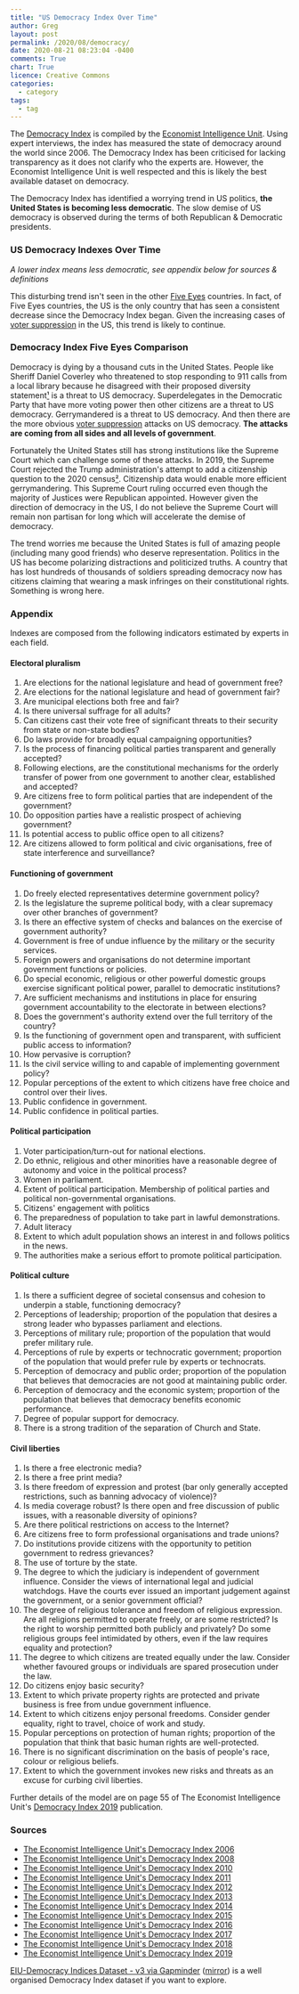 ```yaml
---
title: "US Democracy Index Over Time"
author: Greg
layout: post
permalink: /2020/08/democracy/
date: 2020-08-21 08:23:04 -0400
comments: True
chart: True
licence: Creative Commons
categories:
  - category
tags:
  - tag
---
```


The [Democracy Index](https://en.wikipedia.org/wiki/Democracy_Index) is compiled by the [Economist Intelligence Unit](https://en.wikipedia.org/wiki/Economist_Intelligence_Unit). Using expert interviews, the index has measured the state of democracy around the world since 2006. The Democracy Index has been criticised for lacking transparency as it does not clarify who the experts are. However, the Economist Intelligence Unit is well respected and this is likely the best available dataset on democracy.

The Democracy Index has identified a worrying trend in US politics, **the United States is becoming less democratic**. The slow demise of US democracy is observed during the terms of both Republican & Democratic presidents.

### US Democracy Indexes Over Time
*A lower index means less democratic, see appendix below for sources & definitions*
<canvas id="usDemocracyChart" width="400" height="200"></canvas>

<canvas id="usDemocracyChartZoomed" width="400" height="200"></canvas>

This disturbing trend isn't seen in the other [Five Eyes](https://en.wikipedia.org/wiki/Five_Eyes) countries. In fact, of Five Eyes countries, the US is the only country that has seen a consistent decrease since the Democracy Index began. Given the increasing cases of [voter suppression](https://en.wikipedia.org/wiki/Voter_suppression_in_the_United_States) in the US, this trend is likely to continue. 

### Democracy Index Five Eyes Comparison
<canvas id="worldDemocracyChart" width="400" height="200"></canvas>

Democracy is dying by a thousand cuts in the United States. People like Sheriff Daniel Coverley who threatened to stop responding to 911 calls from a local library because he disagreed with their proposed diversity statement[¹](https://atlantablackstar.com/2020/07/31/nevada-sheriff-threatens-to-ignore-911-calls-from-library-after-pro-blm-statement-please-do-not-feel-the-need-to-call-911-a-or-help/) is a threat to US democracy. Superdelegates in the Democratic Party that have more voting power then other citizens are a threat to US democracy. Gerrymandered is a threat to US democracy. And then there are the more obvious [voter suppression](https://en.wikipedia.org/wiki/Voter_suppression_in_the_United_States) attacks on US democracy. **The attacks are coming from all sides and all levels of government**.

Fortunately the United States still has strong institutions like the Supreme Court which can challenge some of these attacks. In 2019, the Supreme Court rejected the Trump administration's attempt to add a citizenship question to the 2020 census[²](https://www.cbc.ca/news/world/scotus-decisions-census-gerrymandering-1.5192086). Citizenship data would enable more efficient gerrymandering. This Supreme Court ruling occurred even though the majority of Justices were Republican appointed. However given the direction of democracy in the US, I do not believe the Supreme Court will remain non partisan for long which will accelerate the demise of democracy. 

The trend worries me because the United States is full of amazing people (including many good friends) who deserve representation. Politics in the US has become polarizing distractions and politicized truths. A country that has lost hundreds of thousands of soldiers spreading democracy now has citizens claiming that wearing a mask infringes on their constitutional rights. Something is wrong here.

### Appendix

Indexes are composed from the following indicators estimated by experts in each field.

#### Electoral pluralism
1. Are elections for the national legislature and head of government free?
2. Are elections for the national legislature and head of government fair?
3. Are municipal elections both free and fair?
4. Is there universal suffrage for all adults?
5. Can citizens cast their vote free of significant threats to their security from state or non-state bodies?
6. Do laws provide for broadly equal campaigning opportunities?
7. Is the process of financing political parties transparent and generally accepted?
8. Following elections, are the constitutional mechanisms for the orderly transfer of power from one government to another clear, established and accepted?
9. Are citizens free to form political parties that are independent of the government?
10. Do opposition parties have a realistic prospect of achieving government?
11. Is potential access to public office open to all citizens?
12. Are citizens allowed to form political and civic organisations, free of state interference and surveillance?

#### Functioning of government 
1. Do freely elected representatives determine government policy?
2. Is the legislature the supreme political body, with a clear supremacy over other branches of government?
3. Is there an effective system of checks and balances on the exercise of government authority?
4. Government is free of undue influence by the military or the security services.
5. Foreign powers and organisations do not determine important government functions or policies.
6. Do special economic, religious or other powerful domestic groups exercise significant political power, parallel to democratic institutions?
7. Are sufficient mechanisms and institutions in place for ensuring government accountability to the electorate in between elections?
8. Does the government's authority extend over the full territory of the country?
9. Is the functioning of government open and transparent, with sufficient public access to information?
10. How pervasive is corruption?
11. Is the civil service willing to and capable of implementing government policy?
12. Popular perceptions of the extent to which citizens have free choice and control over their lives.
13. Public confidence in government.
14. Public confidence in political parties.

#### Political participation
1. Voter participation/turn-out for national elections.
2. Do ethnic, religious and other minorities have a reasonable degree of autonomy and voice in the political process?
3. Women in parliament.
4. Extent of political participation. Membership of political parties and political non-governmental organisations.
5. Citizens' engagement with politics
6. The preparedness of population to take part in lawful demonstrations.
7. Adult literacy
8. Extent to which adult population shows an interest in and follows politics in the news.
9. The authorities make a serious effort to promote political participation.

#### Political culture
1. Is there a sufficient degree of societal consensus and cohesion to underpin a stable, functioning democracy?
2. Perceptions of leadership; proportion of the population that desires a strong leader who bypasses parliament and elections.
3. Perceptions of military rule; proportion of the population that would prefer military rule.
4. Perceptions of rule by experts or technocratic government; proportion of the population that would prefer rule by experts or technocrats.
5. Perception of democracy and public order; proportion of the population that believes that democracies are not good at maintaining public order.
6. Perception of democracy and the economic system; proportion of the population that believes that democracy benefits economic performance.
7. Degree of popular support for democracy.
8. There is a strong tradition of the separation of Church and State.

#### Civil liberties
1. Is there a free electronic media?
2. Is there a free print media?
3. Is there freedom of expression and protest (bar only generally accepted restrictions, such as banning advocacy of violence)?
4. Is media coverage robust? Is there open and free discussion of public issues, with a reasonable diversity of opinions?
5. Are there political restrictions on access to the Internet?
6. Are citizens free to form professional organisations and trade unions?
7. Do institutions provide citizens with the opportunity to petition government to redress grievances?
8. The use of torture by the state.
9. The degree to which the judiciary is independent of government influence. Consider the views of international legal and judicial watchdogs. Have the courts ever issued an important judgement against the government, or a senior government official?
10. The degree of religious tolerance and freedom of religious expression. Are all religions permitted to operate freely, or are some restricted? Is the right to worship permitted both publicly and privately? Do some religious groups feel intimidated by others, even if the law requires equality and protection?
11. The degree to which citizens are treated equally under the law. Consider whether favoured groups or individuals are spared prosecution under the law.
12. Do citizens enjoy basic security?
13. Extent to which private property rights are protected and private business is free from undue government influence.
14. Extent to which citizens enjoy personal freedoms. Consider gender equality, right to travel, choice of work and study.
15. Popular perceptions on protection of human rights; proportion of the population that think that basic human rights are well-protected.
16. There is no significant discrimination on the basis of people's race, colour or religious beliefs.
17. Extent to which the government invokes new risks and threats as an excuse for curbing civil liberties.

Further details of the model are on page 55 of The Economist Intelligence Unit's [Democracy Index 2019](/wp-content/uploads/2020/08/Democracy-Index-2019.pdf) publication.

### Sources

 - [The Economist Intelligence Unit's Democracy Index 2006](https://www.economist.com/media/pdf/DEMOCRACY_INDEX_2007_v3.pdf)
 - [The Economist Intelligence Unit's Democracy Index 2008](http://graphics.eiu.com/pdf/democracy%20index%202008.pdf)
 - [The Economist Intelligence Unit's Democracy Index 2010](https://graphics.eiu.com/PDF/Democracy_Index_2010_web.pdf)
 - [The Economist Intelligence Unit's Democracy Index 2011](https://www.sida.se/globalassets/global/about-sida/sa-arbetar-vi/eiu_democracy_index_dec2011.pdf)
 - [The Economist Intelligence Unit's Democracy Index 2012](https://archive.org/details/F6465DemocracyIndex2012/page/n0)
 - [The Economist Intelligence Unit's Democracy Index 2013](https://siyosat.files.wordpress.com/2014/10/democracy_index_2013_web-2.pdf)
 - [The Economist Intelligence Unit's Democracy Index 2014](https://www.sudestada.com.uy/Content/Articles/421a313a-d58f-462e-9b24-2504a37f6b56/Democracy-index-2014.pdf)
 - [The Economist Intelligence Unit's Democracy Index 2015](https://www.yabiladi.com/img/content/EIU-Democracy-Index-2015.pdf)
 - [The Economist Intelligence Unit's Democracy Index 2016](https://www.documentcloud.org/documents/3673454-Democracy-Index-2016.html)
 - [The Economist Intelligence Unit's Democracy Index 2017](https://pages.eiu.com/rs/753-RIQ-438/images/Democracy_Index_2017.pdf)
 - [The Economist Intelligence Unit's Democracy Index 2018](https://www.eiu.com/topic/democracy-index)
 - [The Economist Intelligence Unit's Democracy Index 2019](http://www.eiu.com/Handlers/WhitepaperHandler.ashx?fi=Democracy-Index-2019.pdf&mode=wp&campaignid=democracyindex2019)

[EIU-Democracy Indices Dataset - v3 via Gapminder](https://docs.google.com/spreadsheets/d/1d0noZrwAWxNBTDSfDgG06_aLGWUz4R6fgDhRaUZbDzE/edit#gid=935776888) ([mirror](https://docs.google.com/spreadsheets/d/1oBib9N6fJv-pWIqsShweCUFaZIiqhxqDnbGIZyDjNbs/edit?usp=sharing)) is a well organised Democracy Index dataset if you want to explore.

<script>
  var usChartData = {
      datasets: [
        {
          fill: false,
          label: 'Electoral process & pluralism',
          data: [
            {
              t: new Date(2006, 7, 1),
              y: 87.5
            }, {
              t: new Date(2008, 7, 1),
              y: 87.5
            }, {
              t: new Date(2010, 7, 1),
              y: 91.7
            }, {
              t: new Date(2011, 7, 1),
              y: 91.7
            }, {
              t: new Date(2012, 7, 1),
              y: 91.7
            }, {
              t: new Date(2013, 7, 1),
              y: 91.7
            }, {
              t: new Date(2014, 7, 1),
              y: 91.7
            }, {
              t: new Date(2015, 7, 1),
              y: 91.7
            }, {
              t: new Date(2016, 7, 1),
              y: 91.7
            }, {
              t: new Date(2017, 7, 1),
              y: 91.7
            }, {
              t: new Date(2018, 7, 1),
              y: 91.7
            }, {
              t: new Date(2019, 7, 1),
              y: 91.7
            }, {
              t: new Date(2020, 7, 1),
              y: 91.7
            }, {
              t: new Date(2021, 7, 1),
              y: 91.7
            }, {
              t: new Date(2022, 7, 1),
              y: 91.7
            }, {
              t: new Date(2023, 7, 1),
              y: 91.7
            }, {
              t: new Date(2024, 7, 1),
              y: 91.7
            }
          ],
          borderColor: '#247ba0',
          borderWidth: 3
        }, {
          fill: false,
          label: 'Functioning of government',
          data: [
            {
              t: new Date(2006, 7, 1),
              y: 78.6
            }, {
              t: new Date(2008, 7, 1),
              y: 78.6
            }, {
              t: new Date(2010, 7, 1),
              y: 78.6
            }, {
              t: new Date(2011, 7, 1),
              y: 75.0
            }, {
              t: new Date(2012, 7, 1),
              y: 75.0
            }, {
              t: new Date(2013, 7, 1),
              y: 75.0
            }, {
              t: new Date(2014, 7, 1),
              y: 75.0
            }, {
              t: new Date(2015, 7, 1),
              y: 75.0
            }, {
              t: new Date(2016, 7, 1),
              y: 71.4
            }, {
              t: new Date(2017, 7, 1),
              y: 71.4
            }, {
              t: new Date(2018, 7, 1),
              y: 71.4
            }, {
              t: new Date(2019, 7, 1),
              y: 71.4
            }, {
              t: new Date(2020, 7, 1),
              y: 67.9
            }, {
              t: new Date(2021, 7, 1),
              y: 64.3
            }, {
              t: new Date(2022, 7, 1),
              y: 64.3
            }, {
              t: new Date(2023, 7, 1),
              y: 64.3
            }, {
              t: new Date(2024, 7, 1),
              y: 64.3
            }
          ],
          borderColor: '#f25f5c',
          borderWidth: 3
        }, {
          fill: false,
          label: 'Political participation',
          data: [
            {
              t: new Date(2006, 7, 1),
              y: 72.2
            }, {
              t: new Date(2008, 7, 1),
              y: 72.2
            }, {
              t: new Date(2010, 7, 1),
              y: 72.2
            }, {
              t: new Date(2011, 7, 1),
              y: 72.2
            }, {
              t: new Date(2012, 7, 1),
              y: 72.2
            }, {
              t: new Date(2013, 7, 1),
              y: 72.2
            }, {
              t: new Date(2014, 7, 1),
              y: 72.2
            }, {
              t: new Date(2015, 7, 1),
              y: 72.2
            }, {
              t: new Date(2016, 7, 1),
              y: 72.2
            }, {
              t: new Date(2017, 7, 1),
              y: 72.2
            }, {
              t: new Date(2018, 7, 1),
              y: 77.8
            }, {
              t: new Date(2019, 7, 1),
              y: 77.8
            }, {
              t: new Date(2020, 7, 1),
              y: 77.8
            }, {
              t: new Date(2021, 7, 1),
              y: 88.9
            }, {
              t: new Date(2022, 7, 1),
              y: 88.9
            }, {
              t: new Date(2023, 7, 1),
              y: 88.9
            }, {
              t: new Date(2024, 7, 1),
              y: 88.9
            }
          ],
          borderColor: '#ffe066',
          borderWidth: 3
        }, {
          fill: false,
          label: 'Political culture',
          data: [
            {
              t: new Date(2006, 7, 1),
              y: 87.5
            }, {
              t: new Date(2008, 7, 1),
              y: 87.5
            }, {
              t: new Date(2010, 7, 1),
              y: 81.3
            }, {
              t: new Date(2011, 7, 1),
              y: 81.3
            }, {
              t: new Date(2012, 7, 1),
              y: 81.3
            }, {
              t: new Date(2013, 7, 1),
              y: 81.3
            }, {
              t: new Date(2014, 7, 1),
              y: 81.3
            }, {
              t: new Date(2015, 7, 1),
              y: 81.3
            }, {
              t: new Date(2016, 7, 1),
              y: 81.3
            }, {
              t: new Date(2017, 7, 1),
              y: 81.3
            }, {
              t: new Date(2018, 7, 1),
              y: 75.0
            }, {
              t: new Date(2019, 7, 1),
              y: 75.0
            }, {
              t: new Date(2020, 7, 1),
              y: 62.5
            }, {
              t: new Date(2021, 7, 1),
              y: 62.5
            }, {
              t: new Date(2022, 7, 1),
              y: 62.5
            }, {
              t: new Date(2023, 7, 1),
              y: 62.5
            }, {
              t: new Date(2024, 7, 1),
              y: 62.5
            }
          ],
          borderColor: '#70c1b3',
          borderWidth: 3
        }, {
          fill: false,
          label: 'Civil liberties',
          data: [
            {
              t: new Date(2006, 7, 1),
              y: 85.3
            }, {
              t: new Date(2008, 7, 1),
              y: 85.3
            }, {
              t: new Date(2010, 7, 1),
              y: 85.3
            }, {
              t: new Date(2011, 7, 1),
              y: 85.3
            }, {
              t: new Date(2012, 7, 1),
              y: 85.3
            }, {
              t: new Date(2013, 7, 1),
              y: 85.3
            }, {
              t: new Date(2014, 7, 1),
              y: 85.3
            }, {
              t: new Date(2015, 7, 1),
              y: 82.4
            }, {
              t: new Date(2016, 7, 1),
              y: 82.4
            }, {
              t: new Date(2017, 7, 1),
              y: 82.4
            }, {
              t: new Date(2018, 7, 1),
              y: 82.4
            }, {
              t: new Date(2019, 7, 1),
              y: 82.4
            }, {
              t: new Date(2020, 7, 1),
              y: 85.3
            }, {
              t: new Date(2021, 7, 1),
              y: 85.3
            }, {
              t: new Date(2022, 7, 1),
              y: 85.3
            }, {
              t: new Date(2023, 7, 1),
              y: 85.3
            }, {
              t: new Date(2024, 7, 1),
              y: 85.3
            }
          ],
          borderColor: '#3c1642',
          borderWidth: 3
        }
      ]
    }
  var ctx1 = document.getElementById("usDemocracyChart").getContext("2d");
  var usChart = new Chart(ctx1, {
    type: 'line',
    data: usChartData,
    options: {
      annotation: {
        events: ["click"],
        annotations: [
          {
            drawTime: "beforeDatasetsDraw",
            type: "box",
            xScaleID: "x-axis-0",
            yScaleID: "y-axis-0",
            xMin: new Date(2006, 1, 1),
            xMax: new Date(2009, 1, 20),
            yMin: 60,
            yMax: 100,
            backgroundColor: "rgba(233, 20, 29, 0.3)",
            borderColor: "rgb(233, 20, 29)",
            borderWidth: 0,
          }, {
            drawTime: "afterDatasetsDraw",
            type: "line",
            mode: "vertical",
            scaleID: "x-axis-0",
            value: new Date(2007, 7, 1),
            borderColor: "rgba(0,0,0,0)",
            borderWidth: 0,
            label: {
              backgroundColor: "red",
              content: "Bush",
              enabled: true,
              position: "top"
            },
          }, {
            drawTime: "beforeDatasetsDraw",
            type: "box",
            xScaleID: "x-axis-0",
            yScaleID: "y-axis-0",
            xMin: new Date(2009, 1, 20),
            xMax: new Date(2017, 1, 20),
            yMin: 60,
            yMax: 100,
            backgroundColor: "rgba(0, 21, 188, 0.3)",
            borderColor: "rgb(0, 21, 188)",
            borderWidth: 0,
          }, {
            drawTime: "afterDatasetsDraw",
            type: "line",
            mode: "vertical",
            scaleID: "x-axis-0",
            value: new Date(2013, 1, 1),
            borderColor: "rgba(0,0,0,0)",
            borderWidth: 0,
            label: {
              backgroundColor: "blue",
              content: "Obama",
              enabled: true,
              position: "top"
            },
          }, {
            drawTime: "beforeDatasetsDraw",
            type: "box",
            xScaleID: "x-axis-0",
            yScaleID: "y-axis-0",
            xMin: new Date(2017, 1, 20),
            xMax: new Date(2021, 1, 20),
            yMin: 60,
            yMax: 100,
            backgroundColor: "rgba(233, 20, 29, 0.3)",
            borderColor: "rgb(233, 20, 29)",
            borderWidth: 0,
          }, {
            drawTime: "afterDatasetsDraw",
            type: "line",
            mode: "vertical",
            scaleID: "x-axis-0",
            value: new Date(2019, 1, 1),
            borderColor: "rgba(0,0,0,0)",
            borderWidth: 0,
            label: {
              backgroundColor: "red",
              content: "Trump",
              enabled: true,
              position: "top"
            },
          }, {
            drawTime: "beforeDatasetsDraw",
            type: "box",
            xScaleID: "x-axis-0",
            yScaleID: "y-axis-0",
            xMin: new Date(2021, 1, 20),
            xMax: new Date(2025, 1, 20),
            yMin: 60,
            yMax: 100,
            backgroundColor: "rgba(0, 21, 188, 0.3)",
            borderColor: "rgb(0, 21, 188)",
            borderWidth: 0,
          }, {
            drawTime: "afterDatasetsDraw",
            type: "line",
            mode: "vertical",
            scaleID: "x-axis-0",
            value: new Date(2023, 1, 1),
            borderColor: "rgba(0,0,0,0)",
            borderWidth: 0,
            label: {
              backgroundColor: "blue",
              content: "Biden",
              enabled: true,
              position: "top"
            },
          }, {
            drawTime: "beforeDatasetsDraw",
            type: "box",
            xScaleID: "x-axis-0",
            yScaleID: "y-axis-0",
            xMin: new Date(2025, 1, 20),
            xMax: new Date(2027, 1, 20),
            yMin: 60,
            yMax: 100,
            backgroundColor: "rgba(233, 20, 29, 0.3)",
            borderColor: "rgb(233, 20, 29)",
            borderWidth: 0,
          }, {
            drawTime: "afterDatasetsDraw",
            type: "line",
            mode: "vertical",
            scaleID: "x-axis-0",
            value: new Date(2026, 1, 1),
            borderColor: "rgba(0,0,0,0)",
            borderWidth: 0,
            label: {
              backgroundColor: "red",
              content: "Trump",
              enabled: true,
              position: "top"
            },
          }
        ]
      },
      elements: {
        point: {
          radius: 0
        }
      },
      scales: {
        xAxes: [{
          type: 'time',
          ticks: {
            unit: 'year',
            min: 1151712000000,
            max: 1798761600000
          }
        }],
        yAxes: [{
          scaleLabel: {
            display: true,
            labelString: 'Index'
          },
          ticks: {
            suggestedMin: 70,
            suggestedMax: 100
          }
        }]
      }
    }
  });
</script>

<script>
var worldChartData = {
      datasets: [
        {
          fill: false,
          label: 'Australia',
          data: [
            {
              t: new Date(2006, 1, 1),
              y: 90.90
            }, {
              t: new Date(2007, 1, 1),
              y: 90.90
            }, {
              t: new Date(2008, 1, 1),
              y: 90.90
            }, {
              t: new Date(2009, 1, 1),
              y: 91.55
            }, {
              t: new Date(2010, 1, 1),
              y: 92.20
            }, {
              t: new Date(2011, 1, 1),
              y: 92.20
            }, {
              t: new Date(2012, 1, 1),
              y: 92.20
            }, {
              t: new Date(2013, 1, 1),
              y: 91.30
            }, {
              t: new Date(2014, 1, 1),
              y: 90.10
            }, {
              t: new Date(2015, 1, 1),
              y: 90.10
            }, {
              t: new Date(2016, 1, 1),
              y: 90.10
            }, {
              t: new Date(2017, 1, 1),
              y: 90.90
            }, {
              t: new Date(2018, 1, 1),
              y: 90.90
            }, {
              t: new Date(2019, 1, 1),
              y: 90.90
            }, {
              t: new Date(2020, 1, 1),
              y: 89.60
            }, {
              t: new Date(2021, 1, 1),
              y: 89.00
            }, {
              t: new Date(2022, 1, 1),
              y: 87.10
            }, {
              t: new Date(2023, 1, 1),
              y: 86.60
            }, {
              t: new Date(2024, 1, 1),
              y: 88.50
            }
          ],
          borderColor: '#247ba0',
          borderWidth: 3
        }, {
          fill: false,
          label: 'Canada',
          data: [
            {
              t: new Date(2006, 1, 1),
              y: 90.7
            }, {
              t: new Date(2008, 1, 1),
              y: 90.7
            }, {
              t: new Date(2010, 1, 1),
              y: 90.8
            }, {
              t: new Date(2011, 1, 1),
              y: 90.8
            }, {
              t: new Date(2012, 1, 1),
              y: 90.8
            }, {
              t: new Date(2013, 1, 1),
              y: 90.8
            }, {
              t: new Date(2014, 1, 1),
              y: 90.8
            }, {
              t: new Date(2015, 1, 1),
              y: 90.8
            }, {
              t: new Date(2016, 1, 1),
              y: 91.5
            }, {
              t: new Date(2017, 1, 1),
              y: 91.5
            }, {
              t: new Date(2018, 1, 1),
              y: 91.5
            }, {
              t: new Date(2019, 1, 1),
              y: 92.2
            }, {
              t: new Date(2020, 1, 1),
              y: 92.4
            }, {
              t: new Date(2021, 1, 1),
              y: 88.7
            }, {
              t: new Date(2022, 1, 1),
              y: 88.8
            }, {
              t: new Date(2023, 1, 1),
              y: 86.9
            }, {
              t: new Date(2024, 1, 1),
              y: 86.9
            }
          ],
          borderColor: '#f25f5c',
          borderWidth: 3
        }, {
          fill: false,
          label: 'New Zealand',
          data: [
            {
              t: new Date(2006, 1, 1),
              y: 90.10
            }, {
              t: new Date(2008, 1, 1),
              y: 91.90
            }, {
              t: new Date(2010, 1, 1),
              y: 92.60
            }, {
              t: new Date(2011, 1, 1),
              y: 92.60
            }, {
              t: new Date(2012, 1, 1),
              y: 92.60
            }, {
              t: new Date(2013, 1, 1),
              y: 92.60
            }, {
              t: new Date(2014, 1, 1),
              y: 92.60
            }, {
              t: new Date(2015, 1, 1),
              y: 92.60
            }, {
              t: new Date(2016, 1, 1),
              y: 92.60
            }, {
              t: new Date(2017, 1, 1),
              y: 92.60
            }, {
              t: new Date(2018, 1, 1),
              y: 92.60
            }, {
              t: new Date(2019, 1, 1),
              y: 92.60
            }, {
              t: new Date(2020, 1, 1),
              y: 92.50
            }, {
              t: new Date(2021, 1, 1),
              y: 93.7
            }, {
              t: new Date(2022, 1, 1),
              y: 96.1
            }, {
              t: new Date(2023, 1, 1),
              y: 96.1
            }, {
              t: new Date(2024, 1, 1),
              y: 96.1
            }
          ],
          borderColor: '#ffe066',
          borderWidth: 3
        }, {
          fill: false,
          label: 'United Kingdom',
          data: [
            {
              t: new Date(2006, 1, 1),
              y: 80.80
            }, {
              t: new Date(2008, 1, 1),
              y: 81.50
            }, {
              t: new Date(2010, 1, 1),
              y: 81.60
            }, {
              t: new Date(2011, 1, 1),
              y: 81.60
            }, {
              t: new Date(2012, 1, 1),
              y: 82.10
            }, {
              t: new Date(2013, 1, 1),
              y: 83.10
            }, {
              t: new Date(2014, 1, 1),
              y: 83.10
            }, {
              t: new Date(2015, 1, 1),
              y: 83.10
            }, {
              t: new Date(2016, 1, 1),
              y: 83.60
            }, {
              t: new Date(2017, 1, 1),
              y: 85.30
            }, {
              t: new Date(2018, 1, 1),
              y: 85.30
            }, {
              t: new Date(2019, 1, 1),
              y: 85.20
            }, {
              t: new Date(2020, 1, 1),
              y: 85.40
            }, {
              t: new Date(2021, 1, 1),
              y: 81.00
            }, {
              t: new Date(2022, 1, 1),
              y: 82.80
            }, {
              t: new Date(2023, 1, 1),
              y: 82.80
            }, {
              t: new Date(2024, 1, 1),
              y: 83.40
            }
          ],
          borderColor: '#70c1b3',
          borderWidth: 3
        }, {
          fill: false,
          label: 'United States',
          data: [
            {
              t: new Date(2006, 1, 1),
              y: 82.2
            }, {
              t: new Date(2008, 1, 1),
              y: 82.2
            }, {
              t: new Date(2010, 1, 1),
              y: 81.8
            }, {
              t: new Date(2011, 1, 1),
              y: 81.1
            }, {
              t: new Date(2012, 1, 1),
              y: 81.1
            }, {
              t: new Date(2013, 1, 1),
              y: 81.1
            }, {
              t: new Date(2014, 1, 1),
              y: 81.1
            }, {
              t: new Date(2015, 1, 1),
              y: 80.5
            }, {
              t: new Date(2016, 1, 1),
              y: 79.8
            }, {
              t: new Date(2017, 1, 1),
              y: 79.8
            }, {
              t: new Date(2018, 1, 1),
              y: 79.6
            }, {
              t: new Date(2019, 1, 1),
              y: 79.6
            }, {
              t: new Date(2020, 1, 1),
              y: 79.2
            }, {
              t: new Date(2021, 1, 1),
              y: 78.5
            }, {
              t: new Date(2022, 1, 1),
              y: 78.5
            }, {
              t: new Date(2023, 1, 1),
              y: 78.5
            }, {
              t: new Date(2024, 1, 1),
              y: 78.5
            }
          ],
          borderColor: '#3c1642',
          borderWidth: 3
        }
      ]
    }
  var ctx2 = document.getElementById("worldDemocracyChart").getContext("2d");
  var worldChart = new Chart(ctx2, {
    type: 'line',
    data: worldChartData,
    options: {
      elements: {
        point: {
          radius: 0
        }
      },
      scales: {
        xAxes: [{
          type: 'time',
          time: {
            unit: 'year'
          }
        }],
        yAxes: [{
          scaleLabel: {
            display: true,
            labelString: 'Index'
          },
          ticks: {
            suggestedMin: 75,
            suggestedMax: 100
          }
        }]
      }
    }
  });
</script>

<script>
  var usChartDataZoomed = {
      datasets: [{
          fill: false,
          label: 'United States',
          data: [
            {
              t: new Date(2006, 1, 1),
              y: 82.2
            }, {
              t: new Date(2008, 1, 1),
              y: 82.2
            }, {
              t: new Date(2010, 1, 1),
              y: 81.8
            }, {
              t: new Date(2011, 1, 1),
              y: 81.1
            }, {
              t: new Date(2012, 1, 1),
              y: 81.1
            }, {
              t: new Date(2013, 1, 1),
              y: 81.1
            }, {
              t: new Date(2014, 1, 1),
              y: 81.1
            }, {
              t: new Date(2015, 1, 1),
              y: 80.5
            }, {
              t: new Date(2016, 1, 1),
              y: 79.8
            }, {
              t: new Date(2017, 1, 1),
              y: 79.8
            }, {
              t: new Date(2018, 1, 1),
              y: 79.6
            }, {
              t: new Date(2019, 1, 1),
              y: 79.6
            }, {
              t: new Date(2020, 1, 1),
              y: 79.2
            }, {
              t: new Date(2021, 1, 1),
              y: 78.5
            }, {
              t: new Date(2022, 1, 1),
              y: 78.5
            }, {
              t: new Date(2023, 1, 1),
              y: 78.5
            }, {
              t: new Date(2024, 1, 1),
              y: 78.5
            }
          ],
          borderColor: '#000000',
          borderWidth: 5
        }
      ]
    }
  var ctx3 = document.getElementById("usDemocracyChartZoomed").getContext("2d");
  var usChartZoomed = new Chart(ctx3, {
    type: 'line',
    data: usChartDataZoomed,
    options: {
      annotation: {
        events: ["click"],
        annotations: [
          {
            drawTime: "beforeDatasetsDraw",
            type: "box",
            xScaleID: "x-axis-0",
            yScaleID: "y-axis-0",
            xMin: new Date(2006, 1, 1),
            xMax: new Date(2009, 1, 20),
            yMin: 77,
            yMax: 83,
            backgroundColor: "rgba(233, 20, 29, 0.3)",
            borderColor: "rgb(233, 20, 29)",
            borderWidth: 0,
          }, {
            drawTime: "afterDatasetsDraw",
            type: "line",
            mode: "vertical",
            scaleID: "x-axis-0",
            value: new Date(2007, 7, 1),
            borderColor: "rgba(0,0,0,0)",
            borderWidth: 0,
            label: {
              backgroundColor: "red",
              content: "Bush",
              enabled: true,
              position: "top"
            },
          }, {
            drawTime: "beforeDatasetsDraw",
            type: "box",
            xScaleID: "x-axis-0",
            yScaleID: "y-axis-0",
            xMin: new Date(2009, 1, 20),
            xMax: new Date(2017, 1, 20),
            yMin: 77,
            yMax: 83,
            backgroundColor: "rgba(0, 21, 188, 0.3)",
            borderColor: "rgb(0, 21, 188)",
            borderWidth: 0,
          }, {
            drawTime: "afterDatasetsDraw",
            type: "line",
            mode: "vertical",
            scaleID: "x-axis-0",
            value: new Date(2013, 1, 1),
            borderColor: "rgba(0,0,0,0)",
            borderWidth: 0,
            label: {
              backgroundColor: "blue",
              content: "Obama",
              enabled: true,
              position: "top"
            },
          }, {
            drawTime: "beforeDatasetsDraw",
            type: "box",
            xScaleID: "x-axis-0",
            yScaleID: "y-axis-0",
            xMin: new Date(2017, 1, 20),
            xMax: new Date(2021, 1, 20),
            yMin: 77,
            yMax: 83,
            backgroundColor: "rgba(233, 20, 29, 0.3)",
            borderColor: "rgb(233, 20, 29)",
            borderWidth: 0,
          }, {
            drawTime: "afterDatasetsDraw",
            type: "line",
            mode: "vertical",
            scaleID: "x-axis-0",
            value: new Date(2019, 1, 1),
            borderColor: "rgba(0,0,0,0)",
            borderWidth: 0,
            label: {
              backgroundColor: "red",
              content: "Trump",
              enabled: true,
              position: "top"
            },
          }, {
            drawTime: "beforeDatasetsDraw",
            type: "box",
            xScaleID: "x-axis-0",
            yScaleID: "y-axis-0",
            xMin: new Date(2021, 1, 20),
            xMax: new Date(2025, 1, 20),
            yMin: 77,
            yMax: 83,
            backgroundColor: "rgba(0, 21, 188, 0.3)",
            borderColor: "rgb(0, 21, 188)",
            borderWidth: 0,
          }, {
            drawTime: "afterDatasetsDraw",
            type: "line",
            mode: "vertical",
            scaleID: "x-axis-0",
            value: new Date(2023, 1, 1),
            borderColor: "rgba(0,0,0,0)",
            borderWidth: 0,
            label: {
              backgroundColor: "blue",
              content: "Biden",
              enabled: true,
              position: "top"
            },
          }, {
            drawTime: "beforeDatasetsDraw",
            type: "box",
            xScaleID: "x-axis-0",
            yScaleID: "y-axis-0",
            xMin: new Date(2025, 1, 20),
            xMax: new Date(2027, 1, 20),
            yMin: 60,
            yMax: 100,
            backgroundColor: "rgba(233, 20, 29, 0.3)",
            borderColor: "rgb(233, 20, 29)",
            borderWidth: 0,
          }, {
            drawTime: "afterDatasetsDraw",
            type: "line",
            mode: "vertical",
            scaleID: "x-axis-0",
            value: new Date(2026, 1, 1),
            borderColor: "rgba(0,0,0,0)",
            borderWidth: 0,
            label: {
              backgroundColor: "red",
              content: "Trump",
              enabled: true,
              position: "top"
            },
          }, {
            drawTime: "afterDatasetsDraw",
            type: "line",
            mode: "horizontal",
            scaleID: "y-axis-0",
            value: 80,
            borderColor: "rgba(256,256,256,0.7)",
            borderWidth: 2,
          }, {
            drawTime: "afterDatasetsDraw",
            type: "line",
            mode: "horizontal",
            scaleID: "y-axis-0",
            value: 81,
            borderColor: "rgba(0,0,0,0)",
            borderWidth: 0,
            label: {
              backgroundColor: "#3030FF",
              content: "Full democracy",
              enabled: true,
              position: "left"
            },
          }, {
            drawTime: "afterDatasetsDraw",
            type: "line",
            mode: "horizontal",
            scaleID: "y-axis-0",
            value: 79,
            borderColor: "rgba(0,0,0,0)",
            borderWidth: 0,
            label: {
              backgroundColor: "#8080FF",
              content: "Flawed democracy",
              enabled: true,
              position: "left"
            },
          }
        ]
      },
      elements: {
        point: {
          radius: 0
        }
      },
      scales: {
        xAxes: [{
          type: 'time',
          ticks: {
            unit: 'year',
            min: 1151712000000,
            max: 1798761600000
          }
        }],
        yAxes: [{
          scaleLabel: {
            display: true,
            labelString: 'Index'
          },
          ticks: {
            suggestedMin: 77,
            suggestedMax: 83
          }
        }]
      }
    }
  });
</script>
